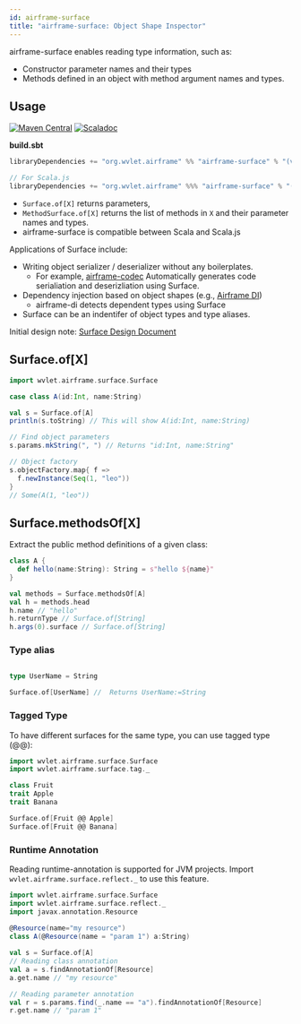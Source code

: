 ```yaml
---
id: airframe-surface
title: "airframe-surface: Object Shape Inspector"
---
```


airframe-surface enables reading type information, such as:
- Constructor parameter names and their types
- Methods defined in an object with method argument names and types.

## Usage 

[![Maven Central](https://maven-badges.herokuapp.com/maven-central/org.wvlet.airframe/airframe-surface_2.12/badge.svg)](http://central.maven.org/maven2/org/wvlet/airframe/airframe-surface_2.12/)
[![Scaladoc](http://javadoc-badge.appspot.com/org.wvlet.airframe/airframe-surface_2.12.svg?label=scaladoc)](http://javadoc-badge.appspot.com/org.wvlet.airframe/airframe-surface_2.12)

**build.sbt**
```scala
libraryDependencies += "org.wvlet.airframe" %% "airframe-surface" % "(version)"

// For Scala.js
libraryDependencies += "org.wvlet.airframe" %%% "airframe-surface" % "(version)"
```

- `Surface.of[X]` returns parameters, 
- `MethodSurface.of[X]` returns the list of methods in `X` and their parameter names and types. 
- airframe-surface is compatible between Scala and Scala.js 


Applications of Surface include:
- Writing object serializer / deserializer without any boilerplates. 
  - For example, [airframe-codec](https://wvlet.org/airframe/docs/airframe-codec.html) Automatically generates code serialiation and deserizliation using Surface.
- Dependency injection based on object shapes (e.g., [Airframe DI](https://wvlet.org/airframe/docs/airframe.html))
  - airframe-di detects dependent types using Surface
- Surface can be an indentifer of object types and type aliases.


Initial design note: [Surface Design Document](https://docs.google.com/document/d/1U71rM6KmTaMWRdbA1MNL8MkMPi5ik4AIQyC7Er675-o/edit)


## Surface.of[X]

```scala
import wvlet.airframe.surface.Surface

case class A(id:Int, name:String)

val s = Surface.of[A]
println(s.toString) // This will show A(id:Int, name:String)

// Find object parameters
s.params.mkString(", ") // Returns "id:Int, name:String"

// Object factory
s.objectFactory.map{ f =>
  f.newInstance(Seq(1, "leo"))
}
// Some(A(1, "leo"))

```

## Surface.methodsOf[X]

Extract the public method definitions of a given class:

```scala
class A {
  def hello(name:String): String = s"hello ${name}"
}

val methods = Surface.methodsOf[A]
val h = methods.head
h.name // "hello"
h.returnType // Surface.of[String]
h.args(0).surface // Surface.of[String]
```

### Type alias

```scala

type UserName = String

Surface.of[UserName] //  Returns UserName:=String

```

### Tagged Type

To have different surfaces for the same type, you can use tagged type (@@):

```scala
import wvlet.airframe.surface.Surface
import wvlet.airframe.surface.tag._

class Fruit
trait Apple
trait Banana

Surface.of[Fruit @@ Apple]
Surface.of[Fruit @@ Banana]
```

### Runtime Annotation

Reading runtime-annotation is supported for JVM projects. Import `wvlet.airframe.surface.reflect._` to use this feature.

```scala
import wvlet.airframe.surface.Surface
import wvlet.airframe.surface.reflect._
import javax.annotation.Resource
 
@Resource(name="my resource")
class A(@Resource(name = "param 1") a:String)

val s = Surface.of[A]
// Reading class annotation
val a = s.findAnnotationOf[Resource]
a.get.name // "my resource"

// Reading parameter annotation
val r = s.params.find(_.name == "a").findAnnotationOf[Resource]
r.get.name // "param 1"

```
